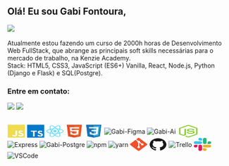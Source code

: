 ## Olá! Eu sou Gabi Fontoura, 
   <img src="https://readme-typing-svg.herokuapp.com?font=monospace&color=d089ff&size=27&left=true&vCenter=true&lines=A+Web+Developer;Mostly+FrontEnd;also+curious+about+BackEnd;Designer+from+Unesp;and+Cat+lover;">

Atualmente estou fazendo um curso de 2000h horas de Desenvolvimento Web FullStack, que abrange as principais soft skills necessárias para o mercado de trabalho, na Kenzie Academy.<br>
Stack: HTML5, CSS3, JavaScript (ES6+) Vanilla, React, Node.js, Python (Django e Flask) e SQL(Postgre).

### Entre em contato: 
  <a href = "mailto:gabigfontoura@gmail.com"><img src="https://img.shields.io/badge/-Gmail-%23333?style=for-the-badge&logo=gmail&logoColor=white" target="_blank"></a>
  <a href="https://www.linkedin.com/in/gabriela-garcia-fontoura" target="_blank"><img src="https://img.shields.io/badge/-LinkedIn-%230077B5?style=for-the-badge&logo=linkedin&logoColor=white" target="_blank"></a> 

  <div style="display: inline_block"><br>
    <img align="center" alt="Js" height="30" width="40" title="JavaScript" src="https://raw.githubusercontent.com/devicons/devicon/master/icons/javascript/javascript-plain.svg">
    <img align="center" alt="Ts" height="30" width="40" title="Typescript" src="https://raw.githubusercontent.com/devicons/devicon/master/icons/typescript/typescript-plain.svg">
    <img align="center" alt="React" height="30" width="40" title="React" src="https://raw.githubusercontent.com/devicons/devicon/master/icons/react/react-original.svg">
    <img align="center" alt="Gabi-HTML" height="30" width="40"title="HTML" src="https://raw.githubusercontent.com/devicons/devicon/master/icons/html5/html5-original.svg">
    <img align="center" alt="Gabi-CSS" height="30" width="40" title="CSS" src="https://raw.githubusercontent.com/devicons/devicon/master/icons/css3/css3-original.svg">
    <img align="center" alt="Gabi-Figma" height="30" width="40" title="Figma" src="https://cdn.jsdelivr.net/gh/devicons/devicon/icons/figma/figma-original.svg">
    <img align="center" alt="Gabi-Ai" height="30" width="40" title="Illustrator" src="https://cdn.jsdelivr.net/gh/devicons/devicon/icons/illustrator/illustrator-plain.svg">
   <img align="center" alt="Node.js" height="30" width="50" title="Node.js" src="https://raw.githubusercontent.com/devicons/devicon/master/icons/nodejs/nodejs-original.svg">
      <img align="center" alt="Express" height="30" width="40"  title="Express" src="https://cdn.jsdelivr.net/gh/devicons/devicon/icons/express/express-original.svg"/>
<img align="center" alt="Gabi-Postgre" height="30" width="40" title="PostgreSQL"src="https://cdn.jsdelivr.net/gh/devicons/devicon/icons/postgresql/postgresql-original.svg">
      <img align="center" alt="npm" height="30" width="40" title="npm" src="https://cdn.jsdelivr.net/gh/devicons/devicon/icons/npm/npm-original-wordmark.svg" />
      <img align="center" alt="yarn" height="30" width="40" title="yarn" src="https://cdn.jsdelivr.net/gh/devicons/devicon/icons/yarn/yarn-original-wordmark.svg" 
      <img align="center" alt="Bash" height="30" width="40" title="Bash" src="https://cdn.jsdelivr.net/gh/devicons/devicon/icons/bash/bash-original.svg" />
      <img align="center" alt="Git" height="30" width="40" title="Git" src="https://raw.githubusercontent.com/devicons/devicon/master/icons/git/git-original.svg">
      <img align="center" alt="GitHub" height="30" width="40" title="GitHub" src="https://raw.githubusercontent.com/devicons/devicon/master/icons/github/github-original.svg">
       <img align="center" alt="Trello" height="30" width="40" title="Trello" src="https://cdn.jsdelivr.net/gh/devicons/devicon/icons/trello/trello-plain.svg" />
      <img align="center" alt="Slack" height="30" width="40" title="Slack" src="https://raw.githubusercontent.com/devicons/devicon/master/icons/slack/slack-original.svg"> 
   <img align="center" alt="VSCode" height="30" width="40" title="VSCode" src="https://cdn.jsdelivr.net/gh/devicons/devicon/icons/vscode/vscode-original.svg" />
   

  </div>  
  
